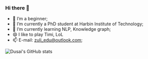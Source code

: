 ### Hi there 👋
- 🤔 I’m a beginner;
- 🔭 I’m currently a PhD student at Harbin Institute of Technology;
- 🌱 I’m currently learning NLP, Knowledge graph;
- 😄 I like to play Timi, LoL
- 📫 E-mail: zuli_edu@outlook.com;

![Dusai's GitHub stats](https://github-readme-stats.vercel.app/api?username=zulihit)

<!--
**zulihit/zulihit** is a ✨ _special_ ✨ repository because its `README.md` (this file) appears on your GitHub profile.



